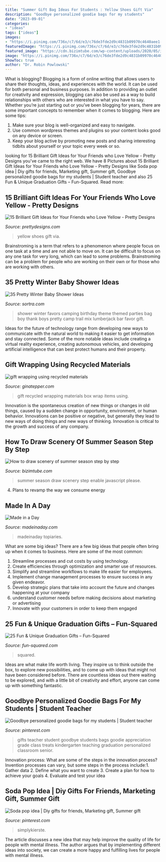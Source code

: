 ```yaml
---
title: "Summer Gift Bag Ideas For Students : Yellow Shoes Gift Via"
description: "Goodbye personalized goodie bags for my students"
date: "2023-09-01"
categories:
- "ideas"
tags: ["ideas"]
images:
- "https://i.pinimg.com/736x/c7/6d/e3/c76de3fde2d9c4831b09970c4640aee1--student-gifts-teacher-gifts.jpg"
featuredImage: "https://i.pinimg.com/736x/c7/6d/e3/c76de3fde2d9c4831b09970c4640aee1--student-gifts-teacher-gifts.jpg"
featured_image: "https://cdn.bizimtube.com/wp-content/uploads/2020/05/id-wlts1v1dg-youtube-automatic.jpg"
image: "https://i.pinimg.com/736x/c7/6d/e3/c76de3fde2d9c4831b09970c4640aee1--student-gifts-teacher-gifts.jpg"
ShowToc: true
author: "Dr. Robin Powlowski"
---
```



What is blogging?
Blogging is a form of online writing that allows users to share their thoughts, ideas, and experiences with the world. It can be used for both personal and business purposes. In addition to providing an outlet for creativity and expression, blogging can also be used as a way to build relationships with others who are interested in what you have to say.
Whether you’re just starting out or you’ve been blogging for years, there are some important concepts to remember when it comes to blogging. Here are some tips:

1. Make sure your blog is well-organized and easy to navigate.
2. Use common wordpress themes and plugins so your content looks good on any device or screen.
3. Keep your blog active by promoting new posts and sharing interesting tidbits about yourself or your topic every week or so.

	

		
looking for 15 Brilliant Gift Ideas for Your Friends who Love Yellow - Pretty Designs you've came to the right web. We have 8 Pictures about 15 Brilliant Gift Ideas for Your Friends who Love Yellow - Pretty Designs like Soda pop idea | Diy gifts for friends, Marketing gift, Summer gift, Goodbye personalized goodie bags for my students | Student teacher and also 25 Fun &amp; Unique Graduation Gifts – Fun-Squared. Read more:
		
    
## 15 Brilliant Gift Ideas For Your Friends Who Love Yellow - Pretty Designs

<img loading=lazy src="https://www.prettydesigns.com/wp-content/uploads/2015/11/Yellow-Shoes.jpg" onerror="this.onerror=null;this.src='https://tse4.mm.bing.net/th?id=OIP.TXNnml2zCw5buga1F_DXQgHaLH&amp;pid=15.1';" alt="15 Brilliant Gift Ideas for Your Friends who Love Yellow - Pretty Designs">

_Source: prettydesigns.com_

>yellow shoes gift via. 

	

Brainstroming is a term that refers to a phenomenon where people focus on one task at a time and are not able to move on. It can be difficult to focus on any one task for very long, which can lead to some problems. Brainstroming can be a problem for people who are working on their own or for those who are working with others.

    
## 35 Pretty Winter Baby Shower Ideas

<img loading=lazy src="http://www.sortra.com/wp-content/uploads/2015/01/winter-baby-shower-ideas09.jpg" onerror="this.onerror=null;this.src='https://tse4.mm.bing.net/th?id=OIP.XjMVLLQHNoxNI7jYFyVWlwHaLH&amp;pid=15.1';" alt="35 Pretty Winter Baby Shower Ideas">

_Source: sortra.com_

>shower winter favors camping birthday theme themed parties bag boy thank boys pretty camp trail mix lumberjack bar favor gift. 

	

Ideas for the future of technology range from developing new ways to communicate with the natural world to making it easier to get information and stay connected. Some of the more notable ideas include creating a virtual reality experience, creating autonomous vehicles, and developing artificial intelligence that can best protect humans and their property.

    
## Gift Wrapping Using Recycled Materials

<img loading=lazy src="http://www.ginatepper.com/wp-content/uploads/2012/12/Ornaments_box_and_bag.jpg" onerror="this.onerror=null;this.src='https://tse1.mm.bing.net/th?id=OIP.b_AnLdRiVmq8f2-xuCvR7wHaHP&amp;pid=15.1';" alt="gift wrapping using recycled materials">

_Source: ginatepper.com_

>gift recycled wrapping materials box wrap items using. 

	

Innovation is the spontaneous creation of new things or changes in old things, caused by a sudden change in opportunity, environment, or human behavior. Innovations can be positive or negative, but generally they lead to new ways of doing things and new ways of thinking. Innovation is critical to the growth and success of any company.

    
## How To Draw Scenery Of Summer Season Step By Step

<img loading=lazy src="https://cdn.bizimtube.com/wp-content/uploads/2020/05/id-wlts1v1dg-youtube-automatic.jpg" onerror="this.onerror=null;this.src='https://tse3.mm.bing.net/th?id=OIP.UM9Pu0gfRYSUA08kcLC7ggHaEK&amp;pid=15.1';" alt="How to draw scenery of summer season step by step">

_Source: bizimtube.com_

>summer season draw scenery step enable javascript please. 

	

4. Plans to revamp the way we consume energy 

    
## Made In A Day

<img loading=lazy src="https://madeinaday.com/wp-content/uploads/2017/01/Fur-heart-home.jpg" onerror="this.onerror=null;this.src='https://tse3.mm.bing.net/th?id=OIP.-6TO-Z_u4XOc6GfT9bJo-AHaLH&amp;pid=15.1';" alt="Made in a Day">

_Source: madeinaday.com_

>madeinaday topiaries. 

	

What are some big ideas?
There are a few big ideas that people often bring up when it comes to business. Here are some of the most common:
1. Streamline processes and cut costs by using technology.
2. Create efficiencies through optimization and smarter use of resources.
3. Simplify and streamline workflows to make life easier for employees.
4. Implement change management processes to ensure success in any given endeavor. 
5. Develop strategic plans that take into account the future and changes happening at your company 
6. understand customer needs before making decisions about marketing or advertising 
7. Innovate with your customers in order to keep them engaged 

    
## 25 Fun &amp; Unique Graduation Gifts – Fun-Squared

<img loading=lazy src="https://fun-squared.com/wp-content/uploads/2017/05/Graduation-Gift-Bottle-Set.jpg" onerror="this.onerror=null;this.src='https://tse2.mm.bing.net/th?id=OIP.ufxPRLvLFBJuquUWCMWoowHaKT&amp;pid=15.1';" alt="25 Fun &amp; Unique Graduation Gifts – Fun-Squared">

_Source: fun-squared.com_

>squared. 

	

Ideas are what make life worth living. They inspire us to think outside the box, to explore new possibilities, and to come up with ideas that might not have been considered before. There are countless ideas out there waiting to be explored, and with a little bit of creativity and effort, anyone can come up with something fantastic.

    
## Goodbye Personalized Goodie Bags For My Students | Student Teacher

<img loading=lazy src="https://i.pinimg.com/736x/c7/6d/e3/c76de3fde2d9c4831b09970c4640aee1--student-gifts-teacher-gifts.jpg" onerror="this.onerror=null;this.src='https://tse4.mm.bing.net/th?id=OIP.3esgHilWjalkgFdO6EPdhAHaJ3&amp;pid=15.1';" alt="Goodbye personalized goodie bags for my students | Student teacher">

_Source: pinterest.com_

>gifts teacher student goodbye students bags goodie appreciation grade class treats kindergarten teaching graduation personalized classroom senior. 

	

Innovation process: What are some of the steps in the innovation process?
Invention processes can vary, but some steps in the process include:1. Gather data 2. Define what you want to create 3. Create a plan for how to achieve your goals 4. Evaluate and test your idea 
    
## Soda Pop Idea | Diy Gifts For Friends, Marketing Gift, Summer Gift

<img loading=lazy src="https://i.pinimg.com/736x/3d/b8/f7/3db8f741a426705e8df4f7f1bb779424.jpg" onerror="this.onerror=null;this.src='https://tse4.mm.bing.net/th?id=OIP.D8oDR33cHejHfy-7G53hcgHaLK&amp;pid=15.1';" alt="Soda pop idea | Diy gifts for friends, Marketing gift, Summer gift">

_Source: pinterest.com_

>simplykierste. 

	

The article discusses a new idea that may help improve the quality of life for people with mental illness. The author argues that by implementing different ideas into society, we can create a more happy and fulfilling lives for people with mental illness.

